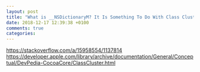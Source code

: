 ```yaml
---
layout: post
title: "What is __NSDictionaryM? It Is Something To Do With Class Clusters"
date: 2018-12-17 12:39:38 +0100
comments: true
categories: 
---
```


https://stackoverflow.com/a/15958554/1137814
https://developer.apple.com/library/archive/documentation/General/Conceptual/DevPedia-CocoaCore/ClassCluster.html